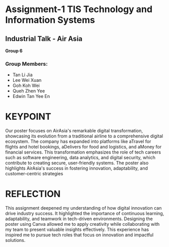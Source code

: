 # Assignment-1 TIS Technology and Information Systems

## Industrial Talk - Air Asia  
**Group 6**

### Group Members:
- Tan Li Jia  
- Lee Wei Xuan  
- Goh Koh Wei  
- Queh Zhen Yee  
- Edwin Tan Yee En  
# KEYPOINT
Our poster focuses on AirAsia's remarkable digital transformation, showcasing its evolution from a traditional airline to a comprehensive digital ecosystem. The company has expanded into platforms like aTravel for flights and hotel bookings, aDelivers for food and logistics, and aMoney for financial services. This transformation emphasizes the role of tech careers such as software engineering, data analytics, and digital security, which contribute to creating secure, user-friendly systems. The poster also highlights AirAsia's success in fostering innovation, adaptability, and customer-centric strategies

# REFLECTION
This assignment deepened my understanding of how digital innovation can drive industry success. It highlighted the importance of continuous learning, adaptability, and teamwork in tech-driven environments. Designing the poster using Canva allowed me to apply creativity while collaborating with my team to present valuable insights effectively. This experience has inspired me to pursue tech roles that focus on innovation and impactful solutions.
